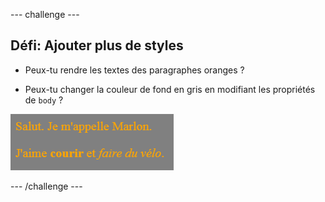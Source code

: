 --- challenge ---

## Défi: Ajouter plus de styles

+ Peux-tu rendre les textes des paragraphes oranges ?

+ Peux-tu changer la couleur de fond en gris en modifiant les propriétés de `body` ?

![capture d'écran](images/birthday-more-style.png)

--- /challenge ---